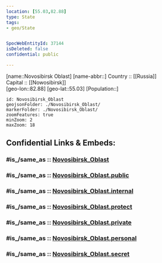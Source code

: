 ```yaml
---
location: [55.03,82.88] 
type: State
tags:
- geo/State


SpocWebEntityId: 37144
isDeleted: false
confidential: public

---
```

[name::Novosibirsk Oblast] 
[name-abbr::] 
Country :: [[Russia]]  
Capital :: [[Nowosibirsk]]  
[geo-lon::82.88] 
[geo-lat::55.03] 
[Population::] 



```leaflet
id: Novosibirsk_Oblast
geojsonFolder: ./Novosibirsk_Oblast/
markerFolder: ./Novosibirsk_Oblast/
zoomFeatures: true 
minZoom: 2 
maxZoom: 18
```


## Confidential Links & Embeds: 

### #is_/same_as :: [Novosibirsk_Oblast](/_Standards/Earth/Continent/Asia/Asia~North/Asia~Siberia/Novosibirsk_Oblast.md) 

### #is_/same_as :: [Novosibirsk_Oblast.public](/_public/Earth/Continent/Asia/Asia~North/Asia~Siberia/Novosibirsk_Oblast.public.md) 

### #is_/same_as :: [Novosibirsk_Oblast.internal](/_internal/Earth/Continent/Asia/Asia~North/Asia~Siberia/Novosibirsk_Oblast.internal.md) 

### #is_/same_as :: [Novosibirsk_Oblast.protect](/_protect/Earth/Continent/Asia/Asia~North/Asia~Siberia/Novosibirsk_Oblast.protect.md) 

### #is_/same_as :: [Novosibirsk_Oblast.private](/_private/Earth/Continent/Asia/Asia~North/Asia~Siberia/Novosibirsk_Oblast.private.md) 

### #is_/same_as :: [Novosibirsk_Oblast.personal](/_personal/Earth/Continent/Asia/Asia~North/Asia~Siberia/Novosibirsk_Oblast.personal.md) 

### #is_/same_as :: [Novosibirsk_Oblast.secret](/_secret/Earth/Continent/Asia/Asia~North/Asia~Siberia/Novosibirsk_Oblast.secret.md)

